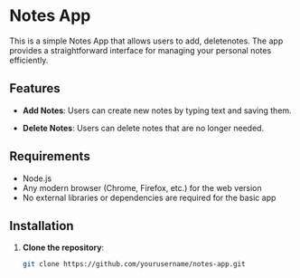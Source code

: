 # Notes App

This is a simple Notes App that allows users to add, deletenotes. The app provides a straightforward interface for managing your personal notes efficiently.

## Features

- **Add Notes**: Users can create new notes by typing text and saving them.

- **Delete Notes**: Users can delete notes that are no longer needed.
  
## Requirements

- Node.js
- Any modern browser (Chrome, Firefox, etc.) for the web version
- No external libraries or dependencies are required for the basic app

## Installation

1. **Clone the repository**:
   ```bash
   git clone https://github.com/yourusername/notes-app.git

